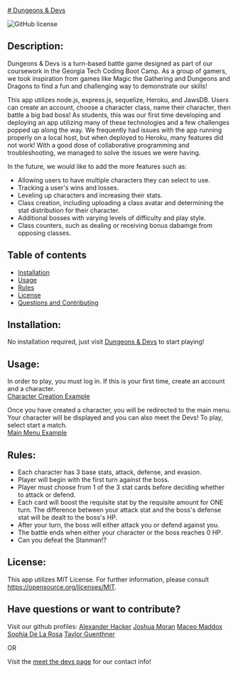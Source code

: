 [# Dungeons & Devs](./public/assets/img/DungeonsNDevs.png)

![GitHub license](https://img.shields.io/github/license/wtguenthner/Dungeons-Devs)

## Description:

Dungeons & Devs is a turn-based battle game designed as part of our coursework in the Georgia Tech Coding Boot Camp. As a group of gamers, we took inspiration from games like Magic the Gathering and Dungeons and Dragons to find a fun and challenging way to demonstrate our skills!

This app utilizes node.js, express.js, sequelize, Heroku, and JawsDB. Users can create an account, choose a character class, name their character, then battle a big bad boss! As students, this was our first time developing and deploying an app utilizing many of these technologies and a few challenges popped up along the way. We frequently had issues with the app running properly on a local host, but when deployed to Heroku, many features did not work! With a good dose of collaborative programming and troubleshooting, we managed to solve the issues we were having.

In the future, we would like to add the more features such as:

- Allowing users to have multiple characters they can select to use.
- Tracking a user's wins and losses.
- Leveling up characters and increasing their stats.
- Class creation, including uploading a class avatar and determining the stat distribution for their character.
- Additional bosses with varying levels of difficulty and play style.
- Class counters, such as dealing or receiving bonus dabamge from opposing classes.

## Table of contents

- [Installation](#installation)
- [Usage](#usage)
- [Rules](#rules)
- [License](#license)
- [Questions and Contributing](#have-questions-or-want-to-contribute)

## Installation:

No installation required, just visit [Dungeons & Devs](https://dungeons-devs.herokuapp.com) to start playing!

## Usage:

In order to play, you must log in. If this is your first time, create an account and a character.  
[Character Creation Example](./public/assets/img/characterCreationExample.png)

Once you have created a character, you will be redirected to the main menu. Your character will be displayed and you can also meet the Devs! To play, select start a match.  
[Main Menu Example](./public/assets/img/menuExample.png)

## Rules:

- Each character has 3 base stats, attack, defense, and evasion.
- Player will begin with the first turn against the boss.
- Player must choose from 1 of the 3 stat cards before deciding whether to attack or defend.
- Each card will boost the requisite stat by the requisite amount for ONE turn. The difference between your attack stat and the boss's defense stat will be dealt to the boss's HP.
- After your turn, the boss will either attack you or defend against you.
- The battle ends when either your character or the boss reaches 0 HP.
- Can you defeat the Stanman!?

## License:

This app utilizes MIT License. For further information, please consult https://opensource.org/licenses/MIT.

## Have questions or want to contribute?

Visit our github profiles:
[Alexander Hacker](https://github.com/hackpres)
[Joshua Moran](https://github.com/joshmoran501)
[Maceo Maddox](https://github.com/MaceoMaddox)
[Sophia De La Rosa](https://github.com/sophiadelarosa)
[Taylor Guenthner](https://github.com/wtguenthner)

OR

Visit the [meet the devs page](https://dungeons-devs.herokuapp.com/meetdevs.html) for our contact info!
